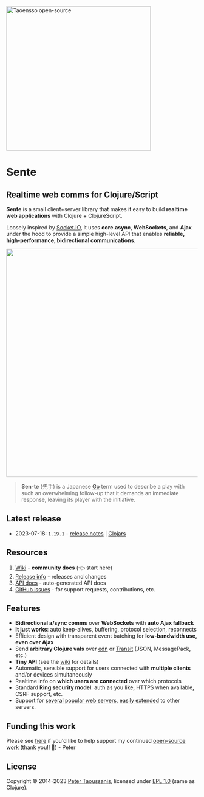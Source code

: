 <a href="https://www.taoensso.com/clojure" title="More stuff by @ptaoussanis at www.taoensso.com">
<img src="https://www.taoensso.com/taoensso-open-source.png" alt="Taoensso open-source" width="380""/></a>

# Sente

## Realtime web comms for Clojure/Script

**Sente** is a small client+server library that makes it easy to build **realtime web applications** with Clojure + ClojureScript.

Loosely inspired by [Socket.IO](https://socket.io/), it uses **core.async**, **WebSockets**, and **Ajax** under the hood to provide a simple high-level API that enables **reliable, high-performance, bidirectional communications**.

<img src="https://raw.githubusercontent.com/ptaoussanis/sente/master/hero.jpg" width="600">

> **Sen-te** (先手) is a Japanese [Go](https://en.wikipedia.org/wiki/Go_(game)) term used to describe a play with such an overwhelming follow-up that it demands an immediate response, leaving its player with the initiative.

## Latest release

- 2023-07-18: `1.19.1` - [release notes](https://github.com/ptaoussanis/sente/releases/tag/v1.19.1) | [Clojars](https://clojars.org/com.taoensso/sente/versions/1.19.1)

<!--- [![tests][tests badge]][tests status] -->

## Resources
1. [Wiki][wiki] - **community docs** (👈 start here)
1. [Release info][] - releases and changes
1. [API docs][] - auto-generated API docs
1. [GitHub issues][] - for support requests, contributions, etc.

## Features

* **Bidirectional a/sync comms** over **WebSockets** with **auto Ajax fallback**
* **It just works**: auto keep-alives, buffering, protocol selection, reconnects
* Efficient design with transparent event batching for **low-bandwidth use, even over Ajax**
* Send **arbitrary Clojure vals** over [edn](https://github.com/edn-format/edn
) or [Transit](https://github.com/cognitect/transit-clj) (JSON, MessagePack, etc.)
* **Tiny API** (see the [wiki][] for details)
* Automatic, sensible support for users connected with **multiple clients** and/or devices simultaneously
* Realtime info on **which users are connected** over which protocols
* Standard **Ring security model**: auth as you like, HTTPS when available, CSRF support, etc.
* Support for [several popular web servers](https://github.com/ptaoussanis/sente/tree/master/src/taoensso/sente/server_adapters), [easily extended](https://github.com/ptaoussanis/sente/blob/master/src/taoensso/sente/interfaces.cljc) to other servers.

## Funding this work

Please see [here][funding] if you'd like to help support my continued [open-source work][] (thank you!! 🙏) - Peter

## License

Copyright &copy; 2014-2023 [Peter Taoussanis][], licensed under [EPL 1.0][] (same as Clojure).

<!--- Common links -->
[wiki]: ../../wiki
[Release info]: ../../releases
[GitHub issues]: ../../issues
[funding]: https://taoensso.com/clojure/backers
[EPL 1.0]: LICENSE
[Peter Taoussanis]: https://www.taoensso.com
[open-source work]: https://www.taoensso.com/clojure

<!--- Repo links -->
[API docs]: http://ptaoussanis.github.io/sente/
[tests badge]: https://github.com/ptaoussanis/sente/actions/workflows/tests.yml/badge.svg
[tests status]: https://github.com/ptaoussanis/sente/actions/workflows/tests.yml
